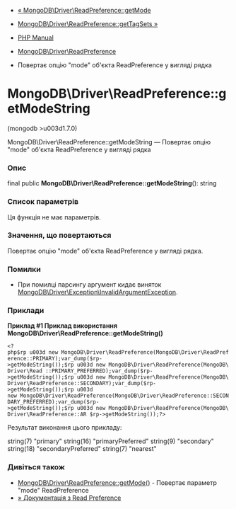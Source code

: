 - [«
MongoDB\Driver\ReadPreference::getMode](mongodb-driver-readpreference.getmode.md)
- [MongoDB\Driver\ReadPreference::getTagSets
»](mongodb-driver-readpreference.gettagsets.md)

- [PHP Manual](index.md)
- [MongoDB\Driver\ReadPreference](class.mongodb-driver-readpreference.md)
- Повертає опцію "mode" об'єкта ReadPreference у вигляді рядка

# MongoDB\Driver\ReadPreference::getModeString

(mongodb \>u003d1.7.0)

MongoDB\Driver\ReadPreference::getModeString — Повертає опцію "mode"
об'єкта ReadPreference у вигляді рядка

### Опис

final public **MongoDB\Driver\ReadPreference::getModeString**(): string

### Список параметрів

Ця функція не має параметрів.

### Значення, що повертаються

Повертає опцію "mode" об'єкта ReadPreference у вигляді рядка.

### Помилки

- При помилці парсингу аргумент кидає виняток
[MongoDB\Driver\Exception\InvalidArgumentException](class.mongodb-driver-exception-invalidargumentexception.md).

### Приклади

**Приклад #1 **Приклад використання
MongoDB\Driver\ReadPreference::getModeString()****

` <?php$rp u003d new MongoDB\Driver\ReadPreference(MongoDB\Driver\ReadPreference::PRIMARY);var_dump($rp->getModeString());$rp u003d new MongoDB\Driver\ReadPreference(MongoDB\Driver\Read ::PRIMARY_PREFERRED);var_dump($rp->getModeString());$rp u003d new MongoDB\Driver\ReadPreference(MongoDB\Driver\ReadPreference::SECONDARY);var_dump($rp->getModeString());$rp u003d new MongoDB\Driver\ReadPreference(MongoDB\Driver\ReadPreference::SECONDARY_PREFERRED);var_dump($rp->getModeString());$rp u003d new MongoDB\Driver\ReadPreference(MongoDB\Driver\ReadPreference::AR $rp->getModeString());?> `

Результат виконання цього прикладу:

string(7) "primary"
string(16) "primaryPreferred"
string(9) "secondary"
string(18) "secondaryPreferred"
string(7) "nearest"

### Дивіться також

- [MongoDB\Driver\ReadPreference::getMode()](mongodb-driver-readpreference.getmode.md) -
Повертає параметр "mode" ReadPreference
- [» Документація з Read
Preference](https://www.mongodb.com/docs/manual/core/read-preference/)
